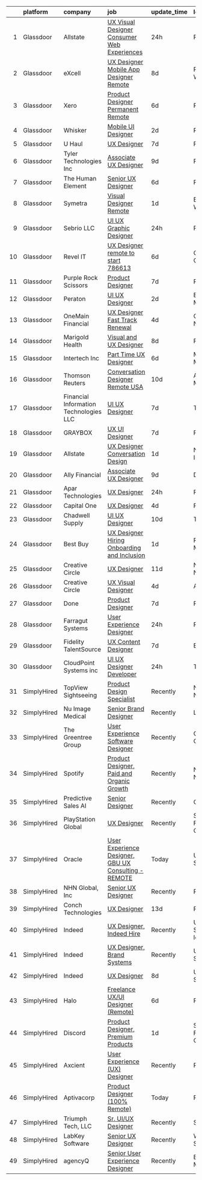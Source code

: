 

|    | platform    | company                                | job                                                                                                                                                                                                                                                                                                                                                                                                                                                                                                                                                                                                                                                                                                                                                                                                                                                                                                                                                                                                                                                                                                                                                                                                                                                                                                                                                                                                                                                                                                                                                                                                 | update_time   | location                  |
|---:|:------------|:---------------------------------------|:----------------------------------------------------------------------------------------------------------------------------------------------------------------------------------------------------------------------------------------------------------------------------------------------------------------------------------------------------------------------------------------------------------------------------------------------------------------------------------------------------------------------------------------------------------------------------------------------------------------------------------------------------------------------------------------------------------------------------------------------------------------------------------------------------------------------------------------------------------------------------------------------------------------------------------------------------------------------------------------------------------------------------------------------------------------------------------------------------------------------------------------------------------------------------------------------------------------------------------------------------------------------------------------------------------------------------------------------------------------------------------------------------------------------------------------------------------------------------------------------------------------------------------------------------------------------------------------------------|:--------------|:--------------------------|
|  1 | Glassdoor   | Allstate                               | [UX Visual Designer   Consumer Web Experiences](https://www.glassdoor.com/partner/jobListing.htm?pos=130&ao=1110586&s=58&guid=0000018128561713a2d3a3c1008a89eb&src=GD_JOB_AD&t=SR&vt=w&cs=1_48de53af&cb=1654239140053&jobListingId=1007914485050&cpc=C891152315FA1AD8&jrtk=3-0-1g4k5c5qmpvuf801-1g4k5c5r42hse000-3196ac33e8f806e8--6NYlbfkN0BLH0BMQoDn-yw6Urt952hBm1JLFZ7WpBxND2cMIOjOqdmupiC_ZwOjCSzUpM3cDMZGOf-Kt_-x8Ym-llbhspBMgQkvS4-FVVe4lgdPNxQFzCtELzUdOAXdalJtT_oXjWdEPwr5edWDyv8RyJ9E9o24SA9RCt72_oDm4CeruygIA0PVnN2MWJUTXzwdYe96vfdoovwZnR8A3XovN8bhOwqTBRd29OOSvlCd1NWBrV4XdszlAZEc9e9u4wc2929sM6mo8tVi8HVJaSNq7nYpRb3lxw3QKz_STFoPq6mvc-D8v-XfC5pTwNujR4c5jxYEVDI7fOcOJcLYTspUof6muwSw6JvpUAaG76bZFaBKo75BtiauoQdLPGEoJNfYdSswyuC2321-FEprmS8XMlwJJBmsRm8HI7zphqGQAfffAtby5YjN8GyPViRx8qBIADjbBmO-3F8WLfbXO2CLxuA6sJmSlzuZWNSbxVO5Ove5UWwAXFkOuNxiAr-dshrUbsMjU3xVEpwlLnHM3Jvsa-F1N_D0O5keJlFxcCwAUj91ClWE-eF3zjoyyn0lR_XSdiOQ_a9FdKtwRepxVmQALAZPq2rujSufNkALMGdBWmQ0oARZobNs_BDFLH-omE3_j7dboYo3ExmBd-8P1O9cDQ87hZQpVL8MJ6w7JpD5qes04kaO2YSJ3ayXgrUUvW4o9b1gBqYjIj6CGEhgRmf7QaVz2ngBwaGmPKt0vwFcdwBf65yHGlaC02HxDRusyyfovwdaQeGKCL9cDJ5-PIt2iIGip_MaRvWRg26lcUFu7vorK9B1xliJgABGn0sAsesM1yum871EwRyJxLKyHLz9aOmhn5QZDiYKkPFCTw_0k_6gdGa0QjQzug2zJnLnyT8IhDVSADTrSsTcg1wd_RxP_dLq7fYYHVHVT9FrqgDnhleoRd-pkJ5rbvCtOjjx-qsKZjB-1NOwe9A-HAoK9rCjLw735s0IHINm6GEyevYFAXfks6Fln6lZNK-0RO2uf5c_JjhENIJnqb9CQf8zJM3BuNttFKc1p1nsk9H2C6K13HTFOyFaxXwJj-A9kknr8_sqvq6ZTncLPfhZ4Wp0VqwxM_wZuRTt2hpDR7_7lYUa2CG9bRa68EyP4wPrFvvw3GPpCurZn32-02SSZT_ukGF2iDnr-DCoa8RkNX3GrqEFUgObfqjrl2bgJAyOfhg5) | 24h           | Remote                    |
|  2 | Glassdoor   | eXcell                                 | [UX Designer   Mobile App Designer  Remote ](https://www.glassdoor.com/partner/jobListing.htm?pos=111&ao=1110586&s=58&guid=0000018128561713a2d3a3c1008a89eb&src=GD_JOB_AD&t=SR&vt=w&ea=1&cs=1_bd8bc540&cb=1654239140051&jobListingId=1007893471128&cpc=EE7F0D06914A6BE7&jrtk=3-0-1g4k5c5qmpvuf801-1g4k5c5r42hse000-fe70f228b92b9f8e--6NYlbfkN0CmxzYmQvvXo95kKnv9JczyZxfBvvIE5_ipFU4pETan2I-OTHVfNCd-kDARBpJFuj3GLOy-w3iNRwMyk7kH0XKVe6hDLJ0SPR8_YPcxSPxZvZMqIeLMuowUZd2WdBwfocujWmQTbUj58J29VgfXMl7WMFRWUP1HwzqkDrE-0AFkBjNho3UqD5QaSUGEW9ZSSDynJXaYVYT0NGTEWS9aGYN16ZXDNt2_9UL3HzYSF6oC9urEwLnKyg0jlJ2vjd7wiWKjn0igh-EdMJwo7bkzPp3tIwVy5J8jE0KPQe5aZGlrM9E_uIVWda5HObIg9cAWzoNntecQWXSr-8ZiTb5nUDd6kq3B-cK8cZSCaIwilNzcbqPLukD8cfDuNwO_juXDQXImQjEZUGptug70X41POkIbMRcyXF1eXSKJJbNl-bUHr8GJSQpjWas0CjP8S_HeZKdrvtVWfX4q6L9uJ-2ImqfPTA3epHVzZtfk1FO0FESXIbaEFKd6sfFBC28KeTOA0jrhwK6AJdILQwqbSj0oISN7CUxJR0uD3cSyp1AzCmmYleM-x6mOhMO0rxhgShrCui_oXkBef-Pm5_OiB1aOcMsXtf1EfhH1uYW-jiW0anSd5Uh4T1mbD_yApUv60y74Ufpx7CNQKBtu4JC7JO8zjwL9s25Bk4ngiFucw87MnhxXoccpEQReHPQLxHOFv6kgAjuzKWIK5ms-NDZkUegQqBzftX_lc9g2qMLuL9dA6Ll-AJMohBhQi-cdJ4uB-0dMI19kKeSqXAR7ljjccffiZiupCHrcYQAZAQ3fMdg679Kbpb_1bHPMlWflc0JkzfvYFhHw84PZiAkTF-IH3Y1wxidlR3_ZXpNaTDluUNU0Bfcn5crvjYgAvsgXZR36Ux49gU6A6zWnZytieyMRUlGtfXsBPBJAaIgz8-5GjGr2XDEZL2wi-HjJjmw02srJALWPbKkGPzahRjkZVBmqNvFCkfVM3m78UkLykINKa5PIpS05DEDI17sMcaj6jwGRUQFSaTJO-PSqsr_FQg%3D%3D)                                                                                                                                                                   | 8d            | Redmond, WA               |
|  3 | Glassdoor   | Xero                                   | [Product Designer   Permanent Remote](https://www.glassdoor.com/partner/jobListing.htm?pos=127&ao=1110586&s=58&guid=0000018128561713a2d3a3c1008a89eb&src=GD_JOB_AD&t=SR&vt=w&cs=1_0eb0b57c&cb=1654239140053&jobListingId=1007898486047&cpc=5E31031E1AFF45A7&jrtk=3-0-1g4k5c5qmpvuf801-1g4k5c5r42hse000-f2f100f052777533--6NYlbfkN0COvs0giDBQSZxCgxtGlP9F2rqb7f8qKMvTQKRfo9Z2aBBfdNwhT-PCbca6Tg6UbeNWPOI8UpbUnCP0bRMoor8izCLFcPIohwnjXbM8R6zPXSmSXrDrJSKTfyGTndsF_jFwnqa3Swqi-kSvnrD7H-NEaOZ44T-NVfjfzab5GpcG1xbEPZQwt9F_69UQ6xmQOIAtCamxdLAnzz9lm4rtXNDFyIstBQjUI1NYGRHOSdqK-pSxDXCFWdtqV9QC-qgOHn2iCgo3OK5h0JisoWNYletBsX5TRDidAbyVfkFl0g7VhMgdAVX_xivYHfYwi5EcxmKGLTIe5KLa97Z_Rq9YwwU27SXF4JATOho8mwHlcVZOty-7pP_lJFANoyU_wulKX5fzwOYvNz8zpp7LbrqgqO5P5Y5LPQKZ4w_lTnaNNdp7GZArvazDmRZWxkEq3Xw2__BOqPE37y0Jdy51OLxsvKV45yvw91GIBWKuu3jY9eaYEvUD6BQdde6eLM6xrTzLWhCr_DRkD1y7Ssq84nkL6KZyeIwgAiJEvUFBEXDt1_RSCl7WNdzwSAF7)                                                                                                                                                                                                                                                                                                                                                                                                                                                                                                                                                                                                                                                                           | 6d            | Remote                    |
|  4 | Glassdoor   | Whisker                                | [Mobile UI Designer](https://www.glassdoor.com/partner/jobListing.htm?pos=113&ao=1110586&s=58&guid=0000018128561713a2d3a3c1008a89eb&src=GD_JOB_AD&t=SR&vt=w&ea=1&cs=1_e3b5e354&cb=1654239140052&jobListingId=1007906987829&cpc=BFE8C4BF51BDD557&jrtk=3-0-1g4k5c5qmpvuf801-1g4k5c5r42hse000-3e63ae35ad6425d2--6NYlbfkN0DuO5AyZ4DbdVEdCWdwRW2X2xQLnXYxTgC22YElx7EXc8msMH0mY6KKmy9iETSqPoVG68_ymrySiBqnT_Z-kgUnZ7-8t8PHgBNZhJB5RmVN2egvIOAqSIUFXIpkxnT2hnaFxXIXPlKXPkHZJgtupdkrxL5zaVKiEHQ1wletxAELzj_eiLjuE-c5ijshceZzpBqt9zJwCARVkNC0HWDS7OSiwuBrbDTDztwMm0TT0djdqXWtB3LcZdirRB4KUl-MITZqd6wt22sE4TLfzMtdG-wSXkNGnJbkQvKY3T2ogJeWD6BosXac0Of4HdCDWzTaYmhcx5yRILQGC4Mg0ua46IsvXzmJjaw1R7vly-ni0Y89eFbQsKXBI2ZW0ExQCX_AI6daiDeOptJtD8o9Xy8B7c4Zjz9m0COAXQoLeXIJMKsXJBk1ek21A6OVSbvZOdrrNbw7dNq1hXnJA9fJp81riFU9DkozJhrInKSJjIDzqlFCIerVu4kXpXre7KYqm16c_Go_Ut8y06qsxKI4G26fS0VKfo4twa6JNzWJqdZTg3BSgAcimPDN0Go7)                                                                                                                                                                                                                                                                                                                                                                                                                                                                                                                                                                                                                                                                                       | 2d            | Remote                    |
|  5 | Glassdoor   | U Haul                                 | [UX Designer](https://www.glassdoor.com/partner/jobListing.htm?pos=119&ao=1110586&s=58&guid=0000018128561713a2d3a3c1008a89eb&src=GD_JOB_AD&t=SR&vt=w&ea=1&cs=1_79bfdbc8&cb=1654239140053&jobListingId=1007895510384&cpc=A0637F14311B9419&jrtk=3-0-1g4k5c5qmpvuf801-1g4k5c5r42hse000-6d56fbbc994422c6--6NYlbfkN0DdoLzd2nH_jHSLwr2EyTkavNA8xpnfBmQyA5D2SPCveCnv5ZK6x1JNIX0UHuNpBd3nih62M0CfBBeQwFmqa4OFvfmqII_jlNVnJYkWr8AfH5npyoVabNhQFG_q9yMp9tlF-g5MbXN5tymMoVll_Hg2FUSPzXjWmEzVlPkOXInnNIJK2CUdd1W8HmJULmKPC54CISS59-gvOzqEv-2NXOzGLgvzJRLRRvkTquPxNbZKotOaaM9-Z-zCmEVHHs8Aa5Glt3zm9rMlqV34GtNSPQX4QxAlF8a0QZPfATKIxNzxzfq9_8zKpf0TX8sFofzOwFUvRmif5XSRXYMphvf8q6N50zUU7-_bHpJ33ygQH68atefJEC1w4JEYyQn6CL0UFpKt8naXt-8CRo4mOa_DyMzdN9k18PMmmoOYvV9-DY3yWeKCPC420bkE7OaYMGdJeWRAVR6RU4ubK7JNTwm0Yjz4eWq-atmslQK7SsoVOX7gb4Refe7UKahMRzQ09DqsnwY%3D)                                                                                                                                                                                                                                                                                                                                                                                                                                                                                                                                                                                                                                                                                                                                                | 7d            | Phoenix, AZ               |
|  6 | Glassdoor   | Tyler Technologies  Inc                | [Associate UX Designer](https://www.glassdoor.com/partner/jobListing.htm?pos=115&ao=1110586&s=58&guid=0000018128561713a2d3a3c1008a89eb&src=GD_JOB_AD&t=SR&vt=w&cs=1_9d72ee02&cb=1654239140051&jobListingId=1007889296430&cpc=217C45A42544DB93&jrtk=3-0-1g4k5c5qmpvuf801-1g4k5c5r42hse000-52ece1768a858e83--6NYlbfkN0CeE3Wp1M-8tH35RiH3f1Z9bIMggqs9mWwktycFHRXbIf7vsqZ4_y01ylFrHTYta8MGGodIM6JsB7ZUbwCAD5cuLNmrbUydNcPRQjoLJAPqa3xeVfaSSCAjRWP_yCtohzOftj9U-4VHt8tGam8kYakPX_ikKU7YLU4zn5XEW2GZLfuefU88j-HcT8Fne2PEtP6Fldvmu1r_50R4ZsDnd99wK0LpVfdWY9rVOamPipnHW5wQLH3pqFH3KiP8DktTid3019kRcUq8VZs85N-hx6z8eC8-kPp7h0In_8etSq5BHFVQnC2ceMdinCkxPjG33xqh53fawbrjPz4cBY7W8wW-lepIrfnpFSMHqbBuWRxY8yWesN8tzEiv7E34zESJwajKYq3DYzqtvWV44LSiKt-qSeGEftWEEgP4ua6CrWkPb9P9_44mWbH9C2eTGAlfS7urBItzg9WHZbLB8pD7cfixoEL_yIoIaTBhp3kt6Qf4Pb5-8AmQyWR9To-k-IwBIy-Ze03_ZpEEJbxQjwUSs3XnI0po7vX1jmMmqHQAy5KKsw%3D%3D)                                                                                                                                                                                                                                                                                                                                                                                                                                                                                                                                                                                                                                                                                             | 9d            | Plano, TX                 |
|  7 | Glassdoor   | The Human Element                      | [Senior UX Designer](https://www.glassdoor.com/partner/jobListing.htm?pos=125&ao=1110586&s=58&guid=0000018128561713a2d3a3c1008a89eb&src=GD_JOB_AD&t=SR&vt=w&ea=1&cs=1_e7d02e23&cb=1654239140053&jobListingId=1007897470164&cpc=786328B4A40DC555&jrtk=3-0-1g4k5c5qmpvuf801-1g4k5c5r42hse000-d5a7ad6d1badbf94--6NYlbfkN0B-4aMNbqqxVIdaYOTyxSUcM8h1RPqdtK05xNJaaPAcfzUs6sULcK4jby8Rm71bT-7vZHucACQb1wRe0Dt6-jA0ukt_bigs1yp8OBpGxpjSu-pf8Kw2wZAWXVsgFqHg4J9zmkzeMFXBITXybFyJWN6-S8ueXC_gUr_XfwDu90xfk8SCZ1CJ0YhWbi25EwgHR42_-e-bpZBcgzfloqACpm1HQZ7flLqe6IRb8lG2Kao9Wm-kgIGVL64xglVkhQ0CSoayjFTLNH_pr-vIK1au_U7RiQas98Mm6nSWjFF27CGpDdQs-05bcVhGUGpA7nCKVaKK8Q3wBNGbB6atKFZGYMv965jCl4ZyiujHQQxRgPQ_bY96EfwQgEIgHg8tquFSM01MNT_9JeUHOIz-ipQDE-jCAHNEj6e-ib767hxkVgQ8A6OXa_v1fBk-R8qWFhGqkcDTU-IJo_NTZG21WFzqk8Tq7cKsrVX0BUH373kU2BvA0NWJW8rN4ZLL4vNv97BPIY4%3D)                                                                                                                                                                                                                                                                                                                                                                                                                                                                                                                                                                                                                                                                                                                                         | 6d            | Remote                    |
|  8 | Glassdoor   | Symetra                                | [Visual Designer   Remote](https://www.glassdoor.com/partner/jobListing.htm?pos=118&ao=1110586&s=58&guid=0000018128561713a2d3a3c1008a89eb&src=GD_JOB_AD&t=SR&vt=w&cs=1_9e10df79&cb=1654239140052&jobListingId=1007910117840&cpc=8795CF9063CD573D&jrtk=3-0-1g4k5c5qmpvuf801-1g4k5c5r42hse000-81365151b091542e--6NYlbfkN0DxLmO7NH_YTtLbOIMvJFqJGEF88__vqD2fZF7JxivJ0azNiCTgnfJhqK52DTe9kl3HxAUXSrL2mTd0Ptx5yHlrOP7pNyy_I0DH1ewqAlG-HwrZHUudZdbZdhMuQaE91j7v3Tw7VN79EeVQTmxCsMd4tn55Y-PDa_cgZasr_TwpzDMugELwYwSNwPeWnF_3M2ZXqlbl73hr1Nb6KHNZC_9_UVtOZzIYxnwM07eJluh__asoE6r4r4exsTZ-sN9aNHgB4YZ25-GGj1t9vZzI5HtpfIJrmE_cKdJdJI9ae7mx_9cxdb6p5tTOF5WfF2xflu4-VBho5zOvbd38_ze5sPgMVzkIj7BM0bE2PopY4-PBcfhhySdnH9Q-IvkiGRaSCukPVN9L4i2M5oYyhMZe_aJKP15w_1YT8WMCy3ofU-C3SLgYdy2UgjIOCGeYTqUo2UBN2TCXnXHuln6WBS5r0KEAef0-GT66ZjyS7W-2XvYzIGjLPBdhjS6Scu67etR-Yoix6OB9Tm_Ug-HtKWAdfIdsy3Bw0vNVDKiIqlNXRar2magQGT-2oC_hSATZ-pMLfoY0u9nHexlZWg%3D%3D)                                                                                                                                                                                                                                                                                                                                                                                                                                                                                                                                                                                                                                                          | 1d            | Bellevue, WA              |
|  9 | Glassdoor   | Sebrio LLC                             | [UI UX Graphic Designer](https://www.glassdoor.com/partner/jobListing.htm?pos=121&ao=1110586&s=58&guid=0000018128561713a2d3a3c1008a89eb&src=GD_JOB_AD&t=SR&vt=w&ea=1&cs=1_5921a387&cb=1654239140053&jobListingId=1007914073197&cpc=8A48E7D5890B96AC&jrtk=3-0-1g4k5c5qmpvuf801-1g4k5c5r42hse000-6a211e81820262b9--6NYlbfkN0Dy-s1GSYwt7VJWeGUZa5Q1OiJmeX4s5FWLqfabTBdLeET4n-OuHYJoKJ4atNEoq44IBF7hp9jh2wqiTlY1ch9DuLU78qW368QGgKep4Y-Mbrkr6tf0GSotGNHJzUAU89hdKcqwVNpZBPgOcqw7Y0yvuxHnE_M1_E388ttO4zXmPvdMpRGF9oDl7gLqxdZMlGwUx5-d98N-F0bLvrdd0wKqIcOu5cHJ3MrD5AVkNhosxpGwRo5FcQ-pJoJCSTMjWxEjEHnughvNrDIPDJ-NpRItDBQTIt2P3vPGkHYdJxI5nyQS-3Y9jNmocVtMSK5BeEojad0cbcLZn6mRYA18MgcVRvRfDw1r4RCoYs8c3jMtkl-BvDl1WK4vHNmPUwueQ-qMJ5qqjE6OD_dPlf3ejKm5pFNsekO2AdfKjAdj0FgxPtYi2A5JDUJaJUCkaoXmuPpss57yxayUkXBidhL5t9nO_qsV2KIHLoEfS8WjUm6TUKJ7EBeja4NtcVJDSUKaL737wdsUrpgYTg%3D%3D)                                                                                                                                                                                                                                                                                                                                                                                                                                                                                                                                                                                                                                                                                                                       | 24h           | Remote                    |
| 10 | Glassdoor   | Revel IT                               | [UX Designer  remote to start   786613](https://www.glassdoor.com/partner/jobListing.htm?pos=128&ao=1110586&s=58&guid=0000018128561713a2d3a3c1008a89eb&src=GD_JOB_AD&t=SR&vt=w&ea=1&cs=1_29482026&cb=1654239140053&jobListingId=1007897849138&cpc=BAB9AA3F436D8911&jrtk=3-0-1g4k5c5qmpvuf801-1g4k5c5r42hse000-e54a603bc51c1902--6NYlbfkN0CBMkGvlwK6m9pia4-10scwEdV1tdP_EMYk-E5OaTX1bdhbKRI44EdcSf7E6Hc-PClBSGqs_BaRWKw7jmXCL7RjB9TwHb1duO-N_27xhcA-BoaG0WaIWeAOr34tyszZq6m1H76jEwIu5nz1kvj18tMdexTXKvQH8shl9JCtxjoqswtMQ6EZUutVsazRkKzpq6sLQs5A9JRdvaxxeE5xa0G0J5zPzavjm80e34qODbGzKs-i_PU4OIjMclOInkzuxUWM0mZmluqaKBWTEMRDZBe6ZOojJ38kgpfrwN4HEGNF1DwfB7GWI35jkNMcxoXhXu5p8kzyMrsciGcY3HhZYdOH_A4k0CxstOwigfSGCdEp9eueHqubw5CDnjqJipfWeDYCq1Jc2q7DWIUcH2dsG5nmDCYQiHVUlTE1Qj6wKYJIY55HG8Q-cUQC7PazNF8oDp9PPQE6DjxyG-ZpE3mI4LYxBN0pMdtDBhJ-YrEJZ0aTqXdIiVGBhmkPHrHqc0RT9d9f6C7PboBNZfPhR7bSXplC)                                                                                                                                                                                                                                                                                                                                                                                                                                                                                                                                                                                                                                                                                                    | 6d            | Columbus, OH              |
| 11 | Glassdoor   | Purple  Rock  Scissors                 | [Product Designer](https://www.glassdoor.com/partner/jobListing.htm?pos=114&ao=1110586&s=58&guid=0000018128561713a2d3a3c1008a89eb&src=GD_JOB_AD&t=SR&vt=w&cs=1_1d51ec92&cb=1654239140051&jobListingId=1007895212083&cpc=1D891ED3EFC3904E&jrtk=3-0-1g4k5c5qmpvuf801-1g4k5c5r42hse000-19209a4e7ce6e273--6NYlbfkN0B9CJAjumQvo31X8FUvHYg0gNPS0rTJ-uJjWt5JfkEMII10vzOjbNJo6SQhCT4L7RAU6dtdEMhx8nmzmg3wfk6BhM-zFzZCODVrclYp7WjOWs3tGfzj4XR24wIewklUtdIwkGmUxB-lp8SCFGi5DovRpJU5XISOiy4Ol8SHKbhJQCa7LPvCMyjBo6z0dF169_-3ZlVOMrTiV1DoHFc38m2HbKXKIVIZ4g3zksTZ2TafqaNn4iQOGQ4yjC4cX7h8A_lQOj9x0xrkmbNxj4mxJJF17I5WBLxifqC9qcMhmA5h-dbd7Uau1VpaZjUgatKsQfuhbstTNw9PSMWJCg6e8Z6ipGn7KHxYucpRWdnWDsaViPl8Bxbly324_iEK_UsBcYS6jC59FHgbxCkgEBKFRl_cfwajlG3A_iM_0uDXaqMNHQkyDMVkV0siuNsBQw2UvUyllrvfEs1QTaef-GSdehBqFEz1X48Ze_b8Bs0pa-uJJdLk440AMIjAHy_yZcK_h9eENKoiY9sUyO2KmM_rilAu)                                                                                                                                                                                                                                                                                                                                                                                                                                                                                                                                                                                                                                                                                                                              | 7d            | Remote                    |
| 12 | Glassdoor   | Peraton                                | [UI UX Designer](https://www.glassdoor.com/partner/jobListing.htm?pos=129&ao=1110586&s=58&guid=0000018128561713a2d3a3c1008a89eb&src=GD_JOB_AD&t=SR&vt=w&cs=1_74b592ff&cb=1654239140053&jobListingId=1007908040640&cpc=155EB9D5185558AF&jrtk=3-0-1g4k5c5qmpvuf801-1g4k5c5r42hse000-a255dd990b3b438e--6NYlbfkN0Cx7R8OmodZU4Ze4hnUhR0Myw3_voyDLMHXumN7ynSuTrXceT3foN28fsokTCLC-tsOYPdqJ-Dlo-QcTTJsSA6HfG6wbmz23Kog0PHnecyvSE1Dk6Xtf9ZpB2WU-Vl2yuS85fI9m4vR0zNYW3DtrO23-UYzDpqKfkiixyg5GSTf9UTH971JZDOZ7Qcz980jYuodiyHfTuav83IXSUJGBvl200cwG6Euku2wTAsQjvWdyeVDEYPxbCMAFGhGOyuzpG_aMybl1yIaKoO4vFm9uO2R4nr6iLUqbpD43RnbDr3iN5bUgxV65SsAZUWmVLNwnwZCmUpG0bvLtT8EURWnwrmh9c-cO-AdytIG7nTMIzmimDpif2T8NcBD7oTLodJL7MegpHV-F-2a5qTdeY-4EMwTL4_hMzs_lOvMGx6Cq2pDDKvEmKHG9Z4fYpTFlA8KuHR7jLsR0WYQQXxZPJ2Cr225XAkktrW9VHX7-BTmCetuKg16dB_W0bf3W-NCmf7hdZzvoGSXKrv2gMo-R3c97Hwyr77tFfpyvIj56_iXCWfBS97fVUipWx4s0WvyPrN3YEDm0zM28of2F8d4TONKF9Uo4Iwaj5oTWdxIX4HWAXHRFO5QNEdXDXxzU6_oqOe6i6vcXUu6cUW9lj3QXPZd95nVdXWCM00oMg2VjHwSfsj33vtgAKQ5IbV2qqoyd5slOPMb7Hn8dWki_FBxiCQ-iPcwKYXltDzDVaZ5JZc6W6xzmT6aZsOY0eOLN5PepB8GSRrnmyzoS4FNRXEt-fHvbteJr9IjFyTaJmsjDaafOUfPS9y33Z-DRxzqUyMtuDFoH1exfjd-RYqbTwVYljdwV5vjFpWFBB7Yfxq1IMK2RxUtApjebf08p28K_ZaU0wS9g4iUGCAnHQORpSCiR_EdOsj9FOKjgnIMeSML6qMFolOASn6VhOjQUvplsxGM7BK95euLgE6WSfnjRflmmjXim0lr1On9BytOkd6iDV-bAS20oMu8B6LZPvq2Pg2rx9Tam6vwHw_hH4_N85oAV62gsxecgLsZwjmWbDJ1V-bSUppb4V5UTMczE5FFL184fQ5jkmhtB0YIHyoIkg%3D%3D)                                                                                                                                    | 2d            | Bethesda, MD              |
| 13 | Glassdoor   | OneMain Financial                      | [UX Designer   Fast Track Renewal](https://www.glassdoor.com/partner/jobListing.htm?pos=123&ao=1110586&s=58&guid=0000018128561713a2d3a3c1008a89eb&src=GD_JOB_AD&t=SR&vt=w&cs=1_4de36e96&cb=1654239140053&jobListingId=1007901618445&cpc=07D58528F3898F33&jrtk=3-0-1g4k5c5qmpvuf801-1g4k5c5r42hse000-054979638f01c97a--6NYlbfkN0Bjlu5n-gv5HO0Uw8oUWkLCzq7-4ueCq4bqHo-b0jTNgEo79qTxKEF1eiLEZ0uE3qcIjnOdlfvcxzlFRmfijfUDHAW1WdR5wRix8_mP4UqgqZN7i_z4-hiFUhwS9_Je369Ce0kDJIS4MDLV-ueTifJHeXPtZ1MCOVFB02UfJjwxEpJJwBfj9jZYZmraZ6XYp3kSCfaGZefRfqr02d6zdzoX0vcTMwQig6DJrnb8QtjXvRr9l1_1NQ9qeST9BhnFUC1rOdBVElxLBEX1cRrAbF28wkXSLxcSWiH6vuZ1-UtAs0ird2xYXRdtdkHcbNya8aV_IlZqzt9Uq-b4m17US18ZNYafHv5TdxRvSs46OZkFS7tWXtinakHjruOz4AD7UoppL4QKKOkYWr_wtMMRlaCtZNSvG5SMhVLX6ejeI-bJv5G1wOkx_axTcHqqhgoNBas%3D)                                                                                                                                                                                                                                                                                                                                                                                                                                                                                                                                                                                                                                                                                                                                                                                                | 4d            | Charlotte, NC             |
| 14 | Glassdoor   | Marigold Health                        | [Visual and UX Designer](https://www.glassdoor.com/partner/jobListing.htm?pos=108&ao=1110586&s=58&guid=0000018128561713a2d3a3c1008a89eb&src=GD_JOB_AD&t=SR&vt=w&cs=1_dea0ed82&cb=1654239140050&jobListingId=1007892502134&cpc=DE56C24FF6DEC286&jrtk=3-0-1g4k5c5qmpvuf801-1g4k5c5r42hse000-9b3cb7afa3a868e6--6NYlbfkN0BOXuGoEprab630UTZtlO0zSF92s9S7S2JAKfDpgJnI48Yvg-kvAq5EQjCiABulU7rt4DrJjzq16LA1OYR3N2W3QFAt42dpjwDydXPo2L_CQ8fIPtmFZ94QuWaSO3fdpUYFb4e_ZVDov7iWUBDkdYR1UZrd3kOPXB7JaEf5-K9sncaqUe3g7zlv5dolpRuUs03NkBNooB_O1zoMZJ12c22GUKAtCdAvZ5dmwtXIIE5u2D4j9qCSuYzGwuLCX9UULnueWs_MbPuzoO9sAks8b064ok4W758pIkx5iEbH1bfupKQ6nOJbw3ODsD7wPKrL5cuJe5Yqbi9B_Y7VZwbP3bgKstYWG3xbUPGqe7pf2MnmFXUQnoy45I2uVwxsX_JqlOnF6s5A6A952jc0QQDA7j4jMuONfHOOIIaSGpIj3pZOi39Sx9pPb7HzPZubOkLV0I2-K2QzzY13Z1X33sEsD8shVR0HR4mberH2-eCrA-v521GjV97a4jiGd3pvQhsr1-EOdC2ySLe7eFczSbNJx2SN26j_wCcrE00VwJAjjBoTD7Wq0mcgcy905I6fDvFTXRXp7MxnZguidBe0AH5vci9DixNo2RHpK6s%3D)                                                                                                                                                                                                                                                                                                                                                                                                                                                                                                                                                                                                                                          | 8d            | Remote                    |
| 15 | Glassdoor   | Intertech  Inc                         | [Part Time UX Designer](https://www.glassdoor.com/partner/jobListing.htm?pos=105&ao=1110586&s=58&guid=0000018128561713a2d3a3c1008a89eb&src=GD_JOB_AD&t=SR&vt=w&ea=1&cs=1_42331b07&cb=1654239140050&jobListingId=1007899626025&cpc=3028881457C6165E&jrtk=3-0-1g4k5c5qmpvuf801-1g4k5c5r42hse000-8e65ae976d9e962f--6NYlbfkN0DPtnWd5c3HSXcHE7Q9oJFHp5RQto9btUDg0qVxvc0iqj-fTOFvfyy1ASDi6wx1MLSzdJXebjbb50NxQdCW5XsTlAM0wAREVoKjq0HgukbZx4FKiEMBw3qD1Oug9BHUG0djVgLG30tZHdhn2jdzOlt_tXiCKjcNNI7jm3diDqoYNEk9GBpbnjzqX0Ue-omIqyzt82eN_KSyI8r8scst4OQNCHPJ6fPbQIL1BI3Dm8PFbcKxuxlqsdcHxbY4idBtIbDT1phGlyWF8m_FhuiXDEbR7gj4C9OqB4srci9hbvleR-hrV2FeZm6t8QhHfLn_XFoiTNAtOlKdvw54z6WjCV3D4D2I6xWnMj1CSVNRW4AtU8-H_Gy9yV4G9CoJg-b41xwYIaRh2tBSfQQHj3xR76xspAw615Qw9B2a2rAbI0ci7qL7UxLTRWlAz7-oNLcCv_Mbt-bxLUqkVEXmsQXfYHrRlGox8cG5nb7WMzTr05ZByxjkHy9ayeY83WfkfEzRXGlAA168hob7Fyu_KEL3Wal2kkGWgNJSMMY3eVOx-2Biv57nZm72OIe8K6-MlpAIE8OZm23ika3YmtQ7n_R2abZF)                                                                                                                                                                                                                                                                                                                                                                                                                                                                                                                                                                                                                                                    | 6d            | Minneapolis, MN           |
| 16 | Glassdoor   | Thomson Reuters                        | [Conversation Designer  Remote  USA ](https://www.glassdoor.com/partner/jobListing.htm?pos=117&ao=1110586&s=58&guid=0000018128561713a2d3a3c1008a89eb&src=GD_JOB_AD&t=SR&vt=w&cs=1_207c796e&cb=1654239140052&jobListingId=1007886838204&cpc=AF8BC9077DDDE68D&jrtk=3-0-1g4k5c5qmpvuf801-1g4k5c5r42hse000-0a57b17854d20918--6NYlbfkN0CjNG0qDFC9vBxfUJnRpXh8fasJ_-3AjV6caG0C4DoAxCrhJBfwLO81It8HJc3gDHIbX64JLPxxZ9QOmIA6IJ-FjDjy2LGUWWacge6MA1VCAtFHxUwZcd2NSUhm5-a7jcIpD3JhlL2k2aIn5ngLvf9rR8NPqd7aCXmbsRMBoAG_Ty24KcJtcw2LiB67gro-MqKjAnpdcHJqHxF1rXWgQsmUvx2XUKpye-OlQygiJT57HWo5rLO5gRPSmX9a6Q6iQCSIb4T5MKas5TxSGJXbYH-uar6kGhK4N7ThmccsMqF7yNI-I5lf-GP8agM4Oij2PTJOe6sCjBZIlgV6u3UkbrGSQNI_BHSqnvfdqEiKDWeZ0xe6__QDp6RzvRN3JxhVc1J1L4QlQimYmWEEcpWSZq4HHq7Ke5lhvdvhNkqIPVju31K4cth8fyQ3cciUXaeAgxFfgd04Nz0OTzCpRtBMWDCx7dYcZ4qFh25paq-qoab-RMIe56DEOOMd53p902PIPdjWvbgwJxDH4lqJ9ULR1zSl_u28oVrY7Shly6yG0Bs0ka_oXGgOkPdXwe4u7i8aEptvbvh-WtED321IgWObKOrFmKVHyLymfD5OJhDiNqtAmyohxz6K-j3W5zgHkVbluWouI1xSF7p912077glhK3E-uJtTyEtPe-aMIV0BBOoupj_okYF03QB8MjNGecDy2AEp3MJN0R1K_l8hLnFuD2BXSpYtXvYNqFzoyF0L1DIQLbEWny3RbvFY15W3OCPasNRi-b7SRI6jpzEiq-5iBoHFxmZTWDESwd7swRxpjUE-mkzB1aishhSYPQoCdgKNcRd-kWOXQdjE5Tl1jtf34nit0WH8ZNHxC6Dwh01QxxlqRVqXmr-4AA32lFy8K88ezIYSzmDp0YDzxlGe4aE_guz1Rey1-38ye4C5EV07jqdxjpECH5Ky9wRga_SOJv0BqlhKhMlnKvACqmcW2HA0qCxmFdotFOVMWuqURSUUGAq1giTRlIB87gz2cgcpdp2BEppdsmz2goeBQM-nmgmbk33HIs2nV9buTLF5ZJIvVqvp6_9dP43XRYuGOVVy4_rTsJmrstZWdSb6adlE211ytQt7I4XqMo2JsqOte5Irn9zpQ1j2E-FgAd29)                                                                           | 10d           | Ann Arbor, MI             |
| 17 | Glassdoor   | Financial Information Technologies LLC | [UI UX Designer](https://www.glassdoor.com/partner/jobListing.htm?pos=106&ao=1110586&s=58&guid=0000018128561713a2d3a3c1008a89eb&src=GD_JOB_AD&t=SR&vt=w&cs=1_36a62253&cb=1654239140050&jobListingId=1007895363672&cpc=90C4CD7F4113B630&jrtk=3-0-1g4k5c5qmpvuf801-1g4k5c5r42hse000-d0480855139b63bd--6NYlbfkN0D0VP5iq6dK3BGqhg8jDjOINdKw9C9J6Rd-__iogDYb3lAFzqU3FrjvpJxtkU2UIBFWTjgBTEy2WaNJVQ5F1EQr_HKQLAIwvA41wG4uwlBKR6EfWWSez_Pt40MVD-e91bxdzj_PtFSOYTiZxz9gcVIX-6tl5e9XFiguQFtw_YxNmr62tQe-fxpIceCweBhTm9brsbkdD-IaKUg_5FOwFKs1GiwV6yeiyQNiV7XQG8-tAmVSLzPhGweiVWgY2VrWCUSb9sJ8g7L-PcZVgaAdDpKldDj1ZHd8jwjXDGOpn7px3xHsi-X3jkZZ_wrvAC-PncDcGZmAo1T0cL2HEWaOKzE5fsPocQ7p5jjLIuluY3vT44XVbSNEPfW6YKeE8awnRF9eF3YZbpyOfW7B35ADWdi2fsjd2zcdRpKBwsBGl_fxuTWLouI0CzppqBubBUFnuSTztlDJ0CqTZPsf-yaqwjV3bjUU6NLWgiIXXs8EweZbLZm6PEoBE3e2_wBYkBiJgg57ct_twU_4EiF69MnB80H8E3XviSDw01yRwWRN1r38n-GDMeNW4unATYT6CYtDqWF4SsDz9yndWKr8rJrQM7aULmY0Q5yxFh24QdPL10cAMYmQWD89Q13BT1GWy_NioUJ4ZVhkii0DyG7c3pSBUBOWstbEYTpwPyedx8YuNwz6d1OsMlNLFMMnmZlbXo7u8MYwo3bKBVxAW3FqvQzGsuChcq6gR8YSLcd_JcgeUjyQkQ%3D%3D)                                                                                                                                                                                                                                                                                                                                                                                                                                                                                                    | 7d            | Tampa, FL                 |
| 18 | Glassdoor   | GRAYBOX                                | [UX UI Designer](https://www.glassdoor.com/partner/jobListing.htm?pos=104&ao=1110586&s=58&guid=0000018128561713a2d3a3c1008a89eb&src=GD_JOB_AD&t=SR&vt=w&ea=1&cs=1_95cdfd48&cb=1654239140050&jobListingId=1007894586496&cpc=0EE938385DA0F52C&jrtk=3-0-1g4k5c5qmpvuf801-1g4k5c5r42hse000-6f0d3adc84ccf56e--6NYlbfkN0AODNeP-5g7aZIDTe_71CP4_NgVQulqVW95G6pnmYA_Jn4rT7idDFQZhhfvAnOHrQVYbDzQRYITkdUL738Xhn6IBcuTApg_goZcu8VSC-QoK4mt7Ti5m-snsyRTZ2CeLjfNSFa8VsAsxoZHuT_HOsuPms-Ui4AoIsL4A-6qf0kUl515Oms2qpEm8zDpkArTBY4MsAtTqgtDoqrSd_kRh7lWeN00pdGEP5r2og2LopWfJmm_odDftGXrK8EcY84frVKo0zNwewZLk22FIiopB1hDUyq_R3vbRwCBONx2bNa-DwZ5aLUv2wn1rfpJAOKwtiAAvkoB49oHDx4fxGA2wSoHrVu5jpUPlimbOLwGkbE_ieZ3Uwo1ueAkCk9aTpO1W5sxmZleXSYAPebXuQogTcZMxTvC896Z9g_wfd1MX_2gUTkAXOcc7HCXYco6JRbB8D8hONRJHgDvhjFhvdXkiOayIlU2dOJDz8o%3D)                                                                                                                                                                                                                                                                                                                                                                                                                                                                                                                                                                                                                                                                                                                                                                             | 7d            | Portland, OR              |
| 19 | Glassdoor   | Allstate                               | [UX Designer  Conversation Design](https://www.glassdoor.com/partner/jobListing.htm?pos=124&ao=1110586&s=58&guid=0000018128561713a2d3a3c1008a89eb&src=GD_JOB_AD&t=SR&vt=w&cs=1_03443247&cb=1654239140053&jobListingId=1007909809898&cpc=26740BCDE5E48596&jrtk=3-0-1g4k5c5qmpvuf801-1g4k5c5r42hse000-836321a544b4753d--6NYlbfkN0BLH0BMQoDn-yw6Urt952hBm1JLFZ7WpBxND2cMIOjOqdmupiC_ZwOjCSzUpM3cDMYFOje89PMohCdsI3JO8Sow3FXEto2oJD0upv9a1XE9YFGkm7AzHzgQkiaqZ37oQHOS9y4t1maAn8OdM0T32YXRIQwMr6g0Qg1MfyIKe4ghsPk7i9-F565nJVu0t5elYN7nbi93LINwFyOiGy5wBGo16mkjs7JEP96PZT0Tm7w8jeK6waSf4uz4NMKLc1qq8DHlplJCCJ1dpw3oHqXe3irfoNnwNNgJaBROtVQRGT391BhYFvhokUA6OdNr0_TjzwI1r4YS9zQGG9uE9iSwo87uPnVOKMBdoDSMHTUiWWzNL-O11bqq-0WGaWAoaezIH4VvAgEcUOdHCRWPfY3X3OiO10rZGL544F0JQ9e3TAc4Rr198XPokqFKBcn7Oj7Odl7P9AbuvG_r4RQhFCK0N2zNTHKR0vbf32ykywbkwB9EBZNHZA32K3BAKhLeabdCUbMxj7jhC7ue5hDlxDPJxVH6UfLGswERgnIPv6e12tgMEdG82xfQ7bAOPwO3NwFphvPVvB4LeDpI5elfLSC_6eZtQ2gvMOmSeItk_-ScojDpKtKPapzA8qCic8fOGw82TnuqB5YVgpiByz-k7NiCbMsJ-7S6mjbYhih6ESyXCz2vKjhI_ezR0GdmmvSw6-Zzc68xGFTEGIAI1EqqDDIuvK5ZJymgEZjnQW4cWt0q1oRJeT0vCEYYW-8Xzz7yh8RT9229LxCVmNAT34KsrR6kWFBL1vIf3NRyyQ8U1TmRyG7txEM5Vmi4T-sMm1-ix_O8-OLMwKkyrRlBMefkOsxG68tm3HCVcWYfWkIGvy6ebY_PoYAoy1yyySsY0iaEjjWzADoCzMhDKcHhBOO0p_c5vUPhWMYqPvnGEbbcjKoZ9PmhQh9ov0OpybHyUPEE9xNZ8GhrfZW8HjYSekxA09SNPoVflPEdWw4bBbo0jF-jE4VIbeE1j7B8Gs9a6avzrJC3YSkLHOyfjn2fyyZe3dBBmy-9jWlS_MzIly17BddaPPjRrQEB4YUa6i15pP9ENc2K0oC-zQfPEGLIf9SoCpVynyUEAc3HQuolEpRCYBEUfHWeybO-PU0fbfIJVsWgRDsy8T0%3D)                                                                | 1d            | Northbrook, IL            |
| 20 | Glassdoor   | Ally Financial                         | [Associate UX Designer](https://www.glassdoor.com/partner/jobListing.htm?pos=122&ao=1110586&s=58&guid=0000018128561713a2d3a3c1008a89eb&src=GD_JOB_AD&t=SR&vt=w&cs=1_668575f8&cb=1654239140053&jobListingId=1007890187044&cpc=AC285F3A3ECA6BB0&jrtk=3-0-1g4k5c5qmpvuf801-1g4k5c5r42hse000-706526024307f282--6NYlbfkN0DJ5QQ_XkAtnGD7OtNJBPWnMWX0-0yeBIg3SyIy7sPtwbzsSHHn3ObDFBkKUa5OGl_hQyoslSyFzHbbBZfXX2Ap1rcWOcMVXBSoVh9YzSs-4qrgFMHsXXrnT2noZygLOPX7I0bzYB8CZ6flbsSGTYOKajE8Deu4fdUEY-A1BBPIAoKYzcvfiGjFc_Y8r3WOMSA_xlUovg_06wrI3Tx_hMEWMvdVwzAcOGIxKuvLGxIjFR3_8NeBny-oDs0XfCHjBGUd3vv5ZDGU33P_T3vJpKmvr-IaaxLeuOwR_XQ645v_9XaLZMy2cwcGPjEi_y1-C0IYz5-OI7L8RhBPQpsN8mENtgsJWPVQarYSotO60TnKKbjJWaFPiw2cwOM1J4usZDXzb0JOG-bS-vQrUs_BmsXwKsHT61KzurOIy2MOYSb4CmcKzOKNfjG_R-Kjow5DH4REwst1tk_Hb1ozNm7T6azgKr1jPZnHHG6qqzHBFVWPEu1bmUvcjyGB)                                                                                                                                                                                                                                                                                                                                                                                                                                                                                                                                                                                                                                                                                                                                                         | 9d            | Detroit, MI               |
| 21 | Glassdoor   | Apar Technologies                      | [UX Designer](https://www.glassdoor.com/partner/jobListing.htm?pos=126&ao=1110586&s=58&guid=0000018128561713a2d3a3c1008a89eb&src=GD_JOB_AD&t=SR&vt=w&ea=1&cs=1_977492bf&cb=1654239140053&jobListingId=1007913657638&cpc=217C45A42544DB93&jrtk=3-0-1g4k5c5qmpvuf801-1g4k5c5r42hse000-7497c69678dd3212--6NYlbfkN0C1Dpw8Rhu77RscEVOinG1ErqtJRJRqfU5OzMjV_FWFa_ZWy2GFhL2ZMnol1uMrhJJ5ma3rHUr8kMxOJqjBv_NE62ItY7J2hTz7YoBYy3moVqAI_9xO4w2ya9lGj767Wit4LfiewbsJxvGocQHfijrWxB-18s6_PW1WfTdSpZBkzbYJ8R5XwUxsV05qwsQwlHxa9Pt6nK5EpaUQKVTUxb-nVhkYyANCq7RIR-U_DJcl9Qbm8nuuoEem42qSRHjRdg0yT2Y_nEElkcsia5HKpvxjLhxlEOQiP1fwwo3uMU6ZdNbPGBCD6lBsYhpEPywFe_hM1B3Cb7mmi-tfLQdR4zDpRh9bm2xW3BrDiWMjkpKpCkxXoZ4EUSTINa2ZlzkMyGj-MFUQ2e0BdiJmADS6XrdeSA0e1esAyhzCZiuLIy6x2YEOSYOJN86f_UYdo56XJbXbQh2VHjn5boaNeBXOcYnlwjR8elhQL75aElkKOKFDtI2EM10Dt4ZuO2a92bUwZQiO0dAeKlIfng%3D%3D)                                                                                                                                                                                                                                                                                                                                                                                                                                                                                                                                                                                                                                                                                                                                  | 24h           | Remote                    |
| 22 | Glassdoor   | Capital One                            | [UX Designer](https://www.glassdoor.com/partner/jobListing.htm?pos=109&ao=1110586&s=58&guid=0000018128561713a2d3a3c1008a89eb&src=GD_JOB_AD&t=SR&vt=w&cs=1_9720019a&cb=1654239140050&jobListingId=1007901635918&cpc=39721386339D0809&jrtk=3-0-1g4k5c5qmpvuf801-1g4k5c5r42hse000-afd7ea119b481ccb--6NYlbfkN0C3j_zLGvpMLCdiZ0WC46XqVTA1VMZzOzKXPhAXwYlrNb9EbKZEg8x0wzjxx-xvfPrKazWr8RjPi-jB5U98Ao-e2VZSmf9qPouelt11r1h2Dl4jnozexgDRmWjESJ3qlQfT3kNH8XOLJxT76wql-PVgqKAM1xggs7cro-3rXA9bsJCrOoGSEEt-LDd5kgw_HX8lwKbGcec0e_zy0PgGGgzk2hNtF3KPugPH1YNYiiy8NKk2Jr0I8rRComPCbsL0Q7BlUDjQtPL9uKrKL99LHClWCpTPya9orPuXILdEmOZLvAu7UPZb1fKw6wZRevOAvI0N5PxL6BxtJX-tIwYULDt2z7EIZqARYcxKe1kNIbamVi07Ia_CLwORxyBv6HPrSsJpxwi7MzRSnXGpXU9Ks9f3QxKgcCGvb6hRGg43t_Lj9AM-9w2x5l_WrENroUIpSXw%3D)                                                                                                                                                                                                                                                                                                                                                                                                                                                                                                                                                                                                                                                                                                                                                                                                                     | 4d            | Plano, TX                 |
| 23 | Glassdoor   | Chadwell Supply                        | [UI UX Designer](https://www.glassdoor.com/partner/jobListing.htm?pos=120&ao=1110586&s=58&guid=0000018128561713a2d3a3c1008a89eb&src=GD_JOB_AD&t=SR&vt=w&ea=1&cs=1_17e16787&cb=1654239140053&jobListingId=1007886788476&cpc=1CBFC3E34E2A31FF&jrtk=3-0-1g4k5c5qmpvuf801-1g4k5c5r42hse000-b6f4c1d0808d0569--6NYlbfkN0A7hBXzsdRqctFxVR-nR18ETFWiF-Vc9YCzVbdqLfWy5onrdVgeVLDCsCLDSYYzjsctGZDHI-fhXZ4w2cBsOGcy2DN4JqV1yIseEcvJoUHlokJ0eXcoDJQWEHYQAHFrVoNPkvF77RmYslY9gDVZxdj5JxIeIx-nVBw5k6vd_AD-LOADyrmQjZwhLoYgDLIK0NneassYaOnEhp9LKUNWECAX-YhJC2R6s9dbQ79NH356doGCg1J6ph2uX0ijAvBu6pWyf24_2uL-zjyIaaBCdOLH_7TY2hZObNCqup85e6L1af4-M4-mj3bFvp5hw8YhD1Nundsydcz_Ywuv00e289kL7l8t7fD9nvONzyx8ASxN7P8VNCK53s0nvizbPbJOfkVw2VgyRHGdYG3RyCWa_7fz957gCO66hUN7hVlDdj-U57CyUHECfrHLsQJAqUGjMigJ1aiHjeh2Pn_h2u2vkSmc5tRJb9dRT2DpJF47fetyW46X6ongpVj22OlVm3CTVJQqChz56VL8nKBDRZXTowms66XuGNAw6fs%3D)                                                                                                                                                                                                                                                                                                                                                                                                                                                                                                                                                                                                                                                                                                             | 10d           | Tampa, FL                 |
| 24 | Glassdoor   | Best Buy                               | [UX Designer   Hiring  Onboarding  and Inclusion](https://www.glassdoor.com/partner/jobListing.htm?pos=116&ao=1110586&s=58&guid=0000018128561713a2d3a3c1008a89eb&src=GD_JOB_AD&t=SR&vt=w&cs=1_08cd9f6d&cb=1654239140051&jobListingId=1007910493992&cpc=6A22310A23505C64&jrtk=3-0-1g4k5c5qmpvuf801-1g4k5c5r42hse000-a9eb42b58aa1355b--6NYlbfkN0Cfk0snhZndNwX7uXgC05fLlvJSb7RrLTWxBCJZfaaW5v_6dOj1owJ7abUPCsjpkiKyVnGJE63E8NQZuXKsAYbULpkNYGG57rArpqhmFNrOAAwGZD7v8sH8Lw0uWFeb8DJhpcjTqTt4qOSX-wSM_zfFCx6ApONZuygEzFmEWiOuxtGlUqZ82lvFTXat_VcF2D7uupdfcfBWF7zhidXym4n4PetyQ79mECF-kWRpZprInUdNnTgNSlyARW5jdkytIcvLRzL3gxs3MokQ8Eg4A_kH7m2gcrIepSokg-j9hPhYg58q1wSB87LmUHcJ4cPWDley5nhzN02IARblwiS-n3Fpn9v8uHKD9Qh2YpXE5fa3UwFCvzK8KDLoAoH9iuXWGTU0wd7XN-PsKIuxCf-urpYKgWDPan1VbLgEsOCxn6vkk1KBsiIfNwdf7e8I9h0EW9RmGh9DR73zCfRC-leMd_VPGAq5_ZtgCgYvSgiflBMSgVmMU7604UPEE0SB9PcSkwE%3D)                                                                                                                                                                                                                                                                                                                                                                                                                                                                                                                                                                                                                                                                                                                 | 1d            | Richfield, MN             |
| 25 | Glassdoor   | Creative Circle                        | [UX Designer](https://www.glassdoor.com/partner/jobListing.htm?pos=101&ao=1110586&s=58&guid=0000018128561713a2d3a3c1008a89eb&src=GD_JOB_AD&t=SR&vt=w&cs=1_9cfd60dd&cb=1654239140049&jobListingId=1007882199839&cpc=B7469C7A79480C49&jrtk=3-0-1g4k5c5qmpvuf801-1g4k5c5r42hse000-260e4f3eec05b468--6NYlbfkN0BPwlZa85gbT4Q3XYQoU_uQn0Qmw9zd_9UNfmcwtqAVud1yvyq1Z4UAlx1bxhDUi3KfIqGTXNLiFG2IGlYAoqaBIP2HFHbttXeCgTpQh8Y-Swc8_NR6eTxjXYDmpb2D7qX2zegQfePh6rw6NaSqmAD24IOu3Wc5rYAgT9x-yAiFCdcFcHD1TpA2j_pysQwTLhqikbOYGQ0bvjdjn0tsXOGyyc57BkMLa3pbvPDAdrhxzwHEtZAqxYLKmcYnrucESu1s3Z170ms4Gae-sCZizvwX3S_DcCg5sF1AQ9Uqy65TjpsH2Z-GpXGxD4rkSREq3dNIg6tZSzWOImTuh4D6AW-SGy1KLdFcqZg3a1kl2rV82TgJIdvmt_DZYCvuEfZMsjRd0OaUxiW7Qqe7QIofaR4_Hz2CjxyxduDmN6SNRy9xhli5RzK5z0Mmj201KxWoHEbjbWzTqlsSM-yAki4TuH5U8v2G2xKIW5zTgpi5blSc9YFz2flmRWkQxmmPjD7vPAcL30xxuR-3rH17jpORLORu)                                                                                                                                                                                                                                                                                                                                                                                                                                                                                                                                                                                                                                                                                                                                   | 11d           | New York, NY              |
| 26 | Glassdoor   | Creative Circle                        | [UX Visual Designer](https://www.glassdoor.com/partner/jobListing.htm?pos=102&ao=1110586&s=58&guid=0000018128561713a2d3a3c1008a89eb&src=GD_JOB_AD&t=SR&vt=w&cs=1_c158ee92&cb=1654239140049&jobListingId=1007900697919&cpc=292986E5893862A2&jrtk=3-0-1g4k5c5qmpvuf801-1g4k5c5r42hse000-2410b459c357f3a5--6NYlbfkN0BPwlZa85gbT4Q3XYQoU_uQn0Qmw9zd_9UNfmcwtqAVud1yvyq1Z4UAlx1bxhDUi3LChsYVP8XmJIUsnmHkqOqhCYTTz0lBTMhQ6e5L_wJGCCB_RMECGHVmg27J1I8zxxy9Za7n4qhSnZqFX3MY0R0FfVrgeyXzjpOktSt44bVHc6sqsbEwrCon3rFUZCKvitOzB21cNvhun5Hz355Qt6IyGFswqi8Q8Nm0hHJea2BEVhoA37597MO-jDkohc4INKOxbLu26u1GuildZjINrXEKLSx98gEKRDlPlZQGWvYZCspUed63yYDt5osQwW4g35Nd74YIZSvCCALGaRzJzfw-Ctanhm7jUHGRYVHSh3nmR5NBg6QVebgHQvl4KAH_aVHbMh1zQNnVLPPTSAt2W2drqzgwLkigXkUhp9djWRBhi6fKt5ZsXS7kOkYXA4kJOV8UZhrvHz0TyODUhYxwNN3BhY3xcDcXfsy_YFCvXOT5YsKzncyC9yv2Yc2Do_JTGBscfBvSvBFpEjucLjCbEB5g)                                                                                                                                                                                                                                                                                                                                                                                                                                                                                                                                                                                                                                                                                                                            | 4d            | Atlanta, GA               |
| 27 | Glassdoor   | Done                                   | [Product Designer](https://www.glassdoor.com/partner/jobListing.htm?pos=107&ao=1110586&s=58&guid=0000018128561713a2d3a3c1008a89eb&src=GD_JOB_AD&t=SR&vt=w&cs=1_f909d698&cb=1654239140050&jobListingId=1007896596008&cpc=0B561D89933DD0A0&jrtk=3-0-1g4k5c5qmpvuf801-1g4k5c5r42hse000-62694e3607ed607e--6NYlbfkN0C-LxO6OzFeyYVxZOsqOoGVZSPgtH8WHva8NWd1WDVRmqXupYKp1xC7mBY477ooZpLSbW9f2GHbcWvIeALBGdza5CccmxxfJIlOcVioI_zaq_nlqjoAI9qWq4AcwmRasbYh3PVdAmo-nd2dfN4TyJGlDH__UQKqaR9AQZwfwL5gEGZlNmtrP0nIZZcyiivmOFlwZXHYPCrEvYjZKReTF7Dg4DQj9Fmh8a7DF_n8TRP5ppEV--Ci_6L3tSIg0B_FKuPktE6apd3U9Yfc0kBUrkn13aRgdOFpCVrb9-AseukjfaSBKpMMbDvsorOqEeUbLCJyK9HR5OFq3wsBRDIE-39yRnIygbPorcGyf-2pEQb7bIAhgymHA8mJnH8W4zBkptdak6jFAAoHduzl7NY1C9CaslgXoRE2NUB8IEgSvIz1ZzleY_xs_RTMh_2LhAKlW_sS6c2jkJ3KiikKbAEOXy64aIGZb5thREptOETwTRyygSNu9a800_UeAjFk7lxOLPN9CuGty9P7UIjrRx7QTZmQ8HPOMv2yUlrH4w8aqldfRHZku-Iwnm5V55QMocmxIg4-6Ox4tD8WUlu1pAKTg4BR)                                                                                                                                                                                                                                                                                                                                                                                                                                                                                                                                                                                                                                                              | 7d            | Remote                    |
| 28 | Glassdoor   | Farragut Systems                       | [User Experience Designer](https://www.glassdoor.com/partner/jobListing.htm?pos=112&ao=1110586&s=58&guid=0000018128561713a2d3a3c1008a89eb&src=GD_JOB_AD&t=SR&vt=w&ea=1&cs=1_5926ee24&cb=1654239140051&jobListingId=1007913739785&cpc=AF1E4A3695F490BE&jrtk=3-0-1g4k5c5qmpvuf801-1g4k5c5r42hse000-26dcd6e13819e97d--6NYlbfkN0BlP_JMdLXnTE3rZUrtwWK7xFaPOdk0x9sgHsz4AIHZAeAyqW2c1OPpNHkmmjsq-Ha92AIacv25LMx23LE82dBV18Il2N1DFcx0JKf3Nd1J7VoTNRPGvGz2MEkuYrNCAshEA1-SLliz8ypFA3yd-6f6jEBBVEe9G5gHvf1su4nkt8PUepP9riY1gIISz6jJXcjQixLr7epGVgnTSyB50FS5CUBRZsOU4nwaAXVInvX-u7Zu4_5IdSCsfx01MuZsIV4GItNwbt-tqAzhM8SDWwoXs2LeBlOEEwdvuW2bSyO_BhbV56yCBOZfo-s3zZCsfofxrWcKnnqNzEFkNEhuftxdzUV4M9mn5hVeBgqbh1snMlAGsA9WqWfuqExsR9filw7yqjgfcMsdABQclaoT8dKml4PThsHC0WiP7SBtkdu8CgRvdQPp-QHJoBj-CLjdERqxv9YKqt-Dv16wYO3-IA73j5oKQxyKzzoLori2GcR3mP8IlelcbEvHZioI3SIPp_g%3D)                                                                                                                                                                                                                                                                                                                                                                                                                                                                                                                                                                                                                                                                                                                                   | 24h           | Remote                    |
| 29 | Glassdoor   | Fidelity TalentSource                  | [UX Content Designer](https://www.glassdoor.com/partner/jobListing.htm?pos=110&ao=1110586&s=58&guid=0000018128561713a2d3a3c1008a89eb&src=GD_JOB_AD&t=SR&vt=w&cs=1_3040fe6f&cb=1654239140051&jobListingId=1007894595260&cpc=D910AC0D9B8C6152&jrtk=3-0-1g4k5c5qmpvuf801-1g4k5c5r42hse000-02f5c92d0fe65161--6NYlbfkN0AoYXfdOe7El6-Ykny_IbMrQLc_ftZ75MJybi-dJXWXjsCzoyCJRRBVA-mz7JutmkoEXZNw8kGZkepFYijzynRvPhbYcB9B-Nakul0w34ibF9QGtj509UDVIV6IL-IJda9vLbf_jy3_aQp1pUsQ3CCxkQsrlnJWQ7bznsaldZZ9N2t_xDoDStmihZ41cY9rMEkPa1PR1tBYBPzCQMkbDtsGGZjWlwUewWuR_tEYAAdAiyNOIBP5ZboLXLhiDPfNC0Gnmbv60020y3i2Q0V0LC4TG3gRgVloHWFKSiszW1rovw449zrFRQKnvU2UL7ucFdiI30v0QgyuI0Gbn2njgHrAv-3ERNSnwJrZuwa6WqI8vD3SguaD2LB7abkmNKv3E7SehRxtYB2KCzGcYhP-R6fobegS7Pznf4h8zsWLV5C6Iam8Bj3xLY0JksjT5VBoXKvEn1XJdqm0FyJmc4doMtB8Ads4WreYDuvVNVYhCPamKy5EapjhV8upyrS1uEs8Szk%3D)                                                                                                                                                                                                                                                                                                                                                                                                                                                                                                                                                                                                                                                                                                                                             | 7d            | Boston, MA                |
| 30 | Glassdoor   | CloudPoint Systems inc                 | [UI UX Designer Developer](https://www.glassdoor.com/partner/jobListing.htm?pos=103&ao=1110586&s=58&guid=0000018128561713a2d3a3c1008a89eb&src=GD_JOB_AD&t=SR&vt=w&ea=1&cs=1_1b18a5d2&cb=1654239140050&jobListingId=1007913867261&cpc=D1AB73242940E063&jrtk=3-0-1g4k5c5qmpvuf801-1g4k5c5r42hse000-c7f737c9264f0c0a--6NYlbfkN0DukAwDndutArnS8OT3znlJ-TW2KpK_7rZjO0LfXc6UVH5gGuOvt159Xnngbz0lyNnMloOYIKIOT8uL_6eYet5NezS8iHxJSgztt36EhkBmKey1PiOgWH1GPlX3q0KgA57UO94Hw-xRGHTrAYxnZ5_EXskHQd70uBPEHgjQGu5XhgGnEv2KBRuOdaTm1_BCnxBYF5HEEdAV865Xv4Yni4fZ6IKk-iscuLnfFDObRSl9NQKaNN4Yn-KJaGf20Ev68_Ni7uule6ML-UnKumgaJnqClQFRj1v5GbUoPejLf6Bqr7g_5wSKT4d3p9NDbeK1Bnn46l0Y5kTGwbjE_GmrLH8P92eao2r32HdRWOwZtBN7Y3TE7aSAhbwsPXy83NE7Thz4yh4Ytt5ozSoSzrNAJmtsWz52bMqmboGjEVTvk5UfRhrNmllCpzGm3mSn3wuwbDa_EuBtdyyQaoborFA8VrjcIE-ZXgo8F5nS66IHNuHz5koiU-hZLiZkHuiD4HKxKBSE66NKIZ5Sig%3D%3D)                                                                                                                                                                                                                                                                                                                                                                                                                                                                                                                                                                                                                                                                                                                     | 24h           | Trenton, NJ               |
| 31 | SimplyHired | TopView Sightseeing                    | [Product Design Specialist](https://www.simplyhired.com/job/uHjFsDTtisrmsJuawpOvd0NZUkzOMHBbO1F8QVf0KzkYjlTwsY8pdw?q=ux+designer)                                                                                                                                                                                                                                                                                                                                                                                                                                                                                                                                                                                                                                                                                                                                                                                                                                                                                                                                                                                                                                                                                                                                                                                                                                                                                                                                                                                                                                                                   | Recently      | New York, NY              |
| 32 | SimplyHired | Nu Image Medical                       | [Senior Brand Designer](https://www.simplyhired.com/job/ijU7On9edRqzPg7oCJJItztyl0Y-5tLjCbY7r1o7T9QXwm5o_R8lBg?q=ux+designer)                                                                                                                                                                                                                                                                                                                                                                                                                                                                                                                                                                                                                                                                                                                                                                                                                                                                                                                                                                                                                                                                                                                                                                                                                                                                                                                                                                                                                                                                       | Recently      | Lutz, FL                  |
| 33 | SimplyHired | The Greentree Group                    | [User Experience Software Designer](https://www.simplyhired.com/job/c_1rhXmc5Ll3M8MbC43jtDPUeeuK0dasJqPN2wkMhCW8f3VwkvDVLg?q=ux+designer)                                                                                                                                                                                                                                                                                                                                                                                                                                                                                                                                                                                                                                                                                                                                                                                                                                                                                                                                                                                                                                                                                                                                                                                                                                                                                                                                                                                                                                                           | Recently      | Columbus, OH              |
| 34 | SimplyHired | Spotify                                | [Product Designer, Paid and Organic Growth](https://www.simplyhired.com/job/X3oxmK_vKrWQ8G43nATx2MCboi3HMaHd-n4nn8Jc-_64FRFSFu4ENw?q=ux+designer)                                                                                                                                                                                                                                                                                                                                                                                                                                                                                                                                                                                                                                                                                                                                                                                                                                                                                                                                                                                                                                                                                                                                                                                                                                                                                                                                                                                                                                                   | Recently      | New York, NY              |
| 35 | SimplyHired | Predictive Sales AI                    | [Senior Designer](https://www.simplyhired.com/job/A0Eh7KY7cNhiD6WGEdGEHr6rwwDNI3dg2GFNxc4MwFRVjun7YqUaxA?q=ux+designer)                                                                                                                                                                                                                                                                                                                                                                                                                                                                                                                                                                                                                                                                                                                                                                                                                                                                                                                                                                                                                                                                                                                                                                                                                                                                                                                                                                                                                                                                             | Recently      | Chicago, IL               |
| 36 | SimplyHired | PlayStation Global                     | [UX Designer](https://www.simplyhired.com/job/HBy-pXYV_o8XnyxuOyn3Vnm0QxeZGuXUIJRhOX0UydKTByBUDu1gdw?q=ux+designer)                                                                                                                                                                                                                                                                                                                                                                                                                                                                                                                                                                                                                                                                                                                                                                                                                                                                                                                                                                                                                                                                                                                                                                                                                                                                                                                                                                                                                                                                                 | Recently      | San Francisco, CA         |
| 37 | SimplyHired | Oracle                                 | [User Experience Designer, GBU UX Consulting - REMOTE](https://www.simplyhired.com/job/QJNBTzo86P0RRQCKCyl4JOyGF1nssD21ftVuQoDHsPUd8-VsMR-C5Q?q=ux+designer)                                                                                                                                                                                                                                                                                                                                                                                                                                                                                                                                                                                                                                                                                                                                                                                                                                                                                                                                                                                                                                                                                                                                                                                                                                                                                                                                                                                                                                        | Today         | United States             |
| 38 | SimplyHired | NHN Global, Inc                        | [Senior UX Designer](https://www.simplyhired.com/job/kh0fuZOlfK7wJKty4B8ZW70NirHZRlCiFAtdwdwY6ml002eFcT2lfA?q=ux+designer)                                                                                                                                                                                                                                                                                                                                                                                                                                                                                                                                                                                                                                                                                                                                                                                                                                                                                                                                                                                                                                                                                                                                                                                                                                                                                                                                                                                                                                                                          | Recently      | Remote                    |
| 39 | SimplyHired | Conch Technologies                     | [UX Designer](https://www.simplyhired.com/job/ojwxWNLXkg97pCXdovigFomc_gsl_X4BH93_a_kgFY7JHLtZKbFMHA?q=ux+designer)                                                                                                                                                                                                                                                                                                                                                                                                                                                                                                                                                                                                                                                                                                                                                                                                                                                                                                                                                                                                                                                                                                                                                                                                                                                                                                                                                                                                                                                                                 | 13d           | Remote                    |
| 40 | SimplyHired | Indeed                                 | [UX Designer, Indeed Hire](https://www.simplyhired.com/job/to7SPkLXBWhNrKgM2tWDUwyUf-yA-PCQ6LYWfPFrEgFhpMZ6IkFZWA?q=ux+designer)                                                                                                                                                                                                                                                                                                                                                                                                                                                                                                                                                                                                                                                                                                                                                                                                                                                                                                                                                                                                                                                                                                                                                                                                                                                                                                                                                                                                                                                                    | Recently      | United States +1 location |
| 41 | SimplyHired | Indeed                                 | [UX Designer, Brand Systems](https://www.simplyhired.com/job/_-S8K83zbtFrQ10BLV4fYCybIOBb-8udJPHUi00sEbX00Tgz7W-2EQ?q=ux+designer)                                                                                                                                                                                                                                                                                                                                                                                                                                                                                                                                                                                                                                                                                                                                                                                                                                                                                                                                                                                                                                                                                                                                                                                                                                                                                                                                                                                                                                                                  | Recently      | United States             |
| 42 | SimplyHired | Indeed                                 | [UX Designer](https://www.simplyhired.com/job/7GiZIE7D3Vdy_WwQaWJKRxT3iPyT6Rqzli4Zo5eTP3IEz4tsOt1bKA?q=ux+designer)                                                                                                                                                                                                                                                                                                                                                                                                                                                                                                                                                                                                                                                                                                                                                                                                                                                                                                                                                                                                                                                                                                                                                                                                                                                                                                                                                                                                                                                                                 | 8d            | United States             |
| 43 | SimplyHired | Halo                                   | [Freelance UX/UI Designer (Remote)](https://www.simplyhired.com/job/-T32NtV-D7VMlMvUmThv4PCvxZBKHTas3srB94E0JwOEPny--5c-nQ?q=ux+designer)                                                                                                                                                                                                                                                                                                                                                                                                                                                                                                                                                                                                                                                                                                                                                                                                                                                                                                                                                                                                                                                                                                                                                                                                                                                                                                                                                                                                                                                           | 6d            | Remote                    |
| 44 | SimplyHired | Discord                                | [Product Designer, Premium Products](https://www.simplyhired.com/job/gVI8TmdS5eQZ9mAEjhFJdYHGyUnsQZGO3F56uXGWEHvjrJx4kwv4Ig?q=ux+designer)                                                                                                                                                                                                                                                                                                                                                                                                                                                                                                                                                                                                                                                                                                                                                                                                                                                                                                                                                                                                                                                                                                                                                                                                                                                                                                                                                                                                                                                          | 1d            | San Francisco, CA         |
| 45 | SimplyHired | Axcient                                | [User Experience (UX) Designer](https://www.simplyhired.com/job/33xrm-zSreXFZANEetQ_1dpqBx_ABT3jy_vIdt96PamBxu7IZK9Gmg?q=ux+designer)                                                                                                                                                                                                                                                                                                                                                                                                                                                                                                                                                                                                                                                                                                                                                                                                                                                                                                                                                                                                                                                                                                                                                                                                                                                                                                                                                                                                                                                               | Recently      | Remote                    |
| 46 | SimplyHired | Aptivacorp                             | [Product Designer (100% Remote)](https://www.simplyhired.com/job/fnaZhdkwZE51IH2mOTu3YwVyatXdVea-on2z7i9XJYjVV1Vdcn-ckQ?q=ux+designer)                                                                                                                                                                                                                                                                                                                                                                                                                                                                                                                                                                                                                                                                                                                                                                                                                                                                                                                                                                                                                                                                                                                                                                                                                                                                                                                                                                                                                                                              | Today         | Remote                    |
| 47 | SimplyHired | Triumph Tech, LLC                      | [Sr. UI/UX Designer](https://www.simplyhired.com/job/zCJ6toiEfnc_RzN_-0qdku7_3QNgpawiKp-eFnlkG8V8aetj638hLg?q=ux+designer)                                                                                                                                                                                                                                                                                                                                                                                                                                                                                                                                                                                                                                                                                                                                                                                                                                                                                                                                                                                                                                                                                                                                                                                                                                                                                                                                                                                                                                                                          | Recently      | Sun City, AZ              |
| 48 | SimplyHired | LabKey Software                        | [Senior UX Designer](https://www.simplyhired.com/job/1Sb1F07gkcoYvDkxozIfGgYSpFEbxhfg058UdQNPx4izlU_I9m6Wjw?q=ux+designer)                                                                                                                                                                                                                                                                                                                                                                                                                                                                                                                                                                                                                                                                                                                                                                                                                                                                                                                                                                                                                                                                                                                                                                                                                                                                                                                                                                                                                                                                          | Recently      | Washington State          |
| 49 | SimplyHired | agencyQ                                | [Senior User Experience Designer](https://www.simplyhired.com/job/cIDtvicOoH53aMYEP0Ljm-akwv5PTKqGSpFWDKdyocaD4666RjrRkA?q=ux+designer)                                                                                                                                                                                                                                                                                                                                                                                                                                                                                                                                                                                                                                                                                                                                                                                                                                                                                                                                                                                                                                                                                                                                                                                                                                                                                                                                                                                                                                                             | Recently      | Bethesda, MD              |